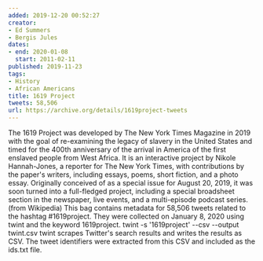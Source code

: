 ```yaml
---
added: 2019-12-20 00:52:27
creator:
- Ed Summers
- Bergis Jules
dates:
- end: 2020-01-08
  start: 2011-02-11
published: 2019-11-23
tags:
- History
- African Americans
title: 1619 Project
tweets: 58,506
url: https://archive.org/details/1619project-tweets
---
```


The 1619 Project was developed by The New York Times Magazine in 2019 with the goal of re-examining the legacy of slavery in the United States and timed for the 400th anniversary of the arrival in America of the first enslaved people from West Africa. It is an interactive project by Nikole Hannah-Jones, a reporter for The New York Times, with contributions by the paper's writers, including essays, poems, short fiction, and a photo essay. Originally conceived of as a special issue for August 20, 2019, it was soon turned into a full-fledged project, including a special broadsheet section in the newspaper, live events, and a multi-episode podcast series. (from Wikipedia)
This bag contains metadata for 58,506 tweets related to the hashtag #1619project. They were collected on January 8, 2020 using twint and the keyword 1619project.
twint -s '1619project' --csv --output twint.csv
twint scrapes Twitter's search results and writes the results as CSV. The tweet identifiers were extracted from this CSV and included as the ids.txt file.
